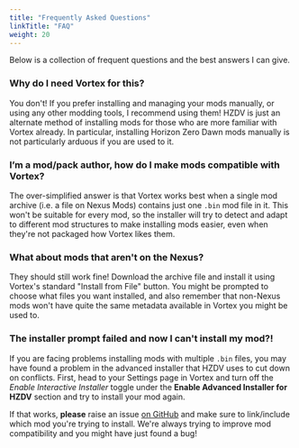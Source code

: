 ```yaml
---
title: "Frequently Asked Questions"
linkTitle: "FAQ"
weight: 20
---
```


Below is a collection of frequent questions and the best answers I can give.

### Why do I need Vortex for this?

You don't! If you prefer installing and managing your mods manually, or using any other modding tools, I recommend using them! HZDV is just an alternate method of installing mods for those who are more familiar with Vortex already. In particular, installing Horizon Zero Dawn mods manually is not particularly arduous if you are used to it.

### I’m a mod/pack author, how do I make mods compatible with Vortex?

The over-simplified answer is that Vortex works best when a single mod archive (i.e. a file on Nexus Mods) contains just one `.bin` mod file in it. This won't be suitable for every mod, so the installer will try to detect and adapt to different mod structures to make installing mods easier, even when they're not packaged how Vortex likes them.

### What about mods that aren't on the Nexus?

They should still work fine! Download the archive file and install it using Vortex's standard "Install from File" button. You might be prompted to choose what files you want installed, and also remember that non-Nexus mods won't have quite the same metadata available in Vortex you might be used to.

### The installer prompt failed and now I can't install my mod?!

If you are facing problems installing mods with multiple `.bin` files, you may have found a problem in the advanced installer that HZDV uses to cut down on conflicts. First, head to your Settings page in Vortex and turn off the *Enable Interactive Installer* toggle under the **Enable Advanced Installer for HZDV** section and try to install your mod again.

If that works, **please** raise an issue [on GitHub](https://github.comm/agc93/vortex-horizonzerodawn) and make sure to link/include which mod you're trying to install. We're always trying to improve mod compatibility and you might have just found a bug!